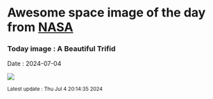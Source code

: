 
# Awesome space image of the day from [NASA](https://api.nasa.gov/)

### Today image : A Beautiful Trifid
Date : 2024-07-04

![](https://apod.nasa.gov/apod/image/2407/TrifidrecortesRGB1024.jpg)

<small>Latest update : Thu Jul  4 20:14:35 2024</small>
        